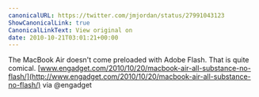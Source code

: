```yaml
---
canonicalURL: https://twitter.com/jmjordan/status/27991043123
ShowCanonicalLink: true
CanonicalLinkText: View original on
date: 2010-10-21T03:01:21+00:00
---
```

The MacBook Air doesn't come preloaded with Adobe Flash. That is quite comical. [www.engadget.com/2010/10/20/macbook-air-all-substance-no-flash/](http://www.engadget.com/2010/10/20/macbook-air-all-substance-no-flash/) via @engadget